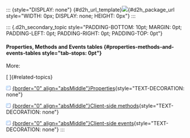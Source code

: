::: {style="DISPLAY: none"}
[](ms-xhelp:///?Id=d2h_url_template){#d2h_url_template}![](!package_url!){#d2h_package_url style="WIDTH: 0px; DISPLAY: none; HEIGHT: 0px"}
:::

::: {.d2h_secondary_topic style="PADDING-BOTTOM: 10pt; MARGIN: 0pt; PADDING-LEFT: 0pt; PADDING-RIGHT: 0pt; PADDING-TOP: 0pt"}
#### Properties, Methods and Events tables {#properties-methods-and-events-tables style="tab-stops: 0pt"}

More:

[ ]{#related-topics}

[![](button.gif){border="0" align="absMiddle"}Properties](ms-xhelp:///?Id=8b472618-e2cb-4876-8468-73cbb2f4c647){style="TEXT-DECORATION: none"}

[![](button.gif){border="0" align="absMiddle"}Client-side methods](ms-xhelp:///?Id=b5eb113a-b09d-415e-9889-97374c5f70ac){style="TEXT-DECORATION: none"}

[![](button.gif){border="0" align="absMiddle"}Client-side events](ms-xhelp:///?Id=d676db66-1316-4034-bb94-ca9f471b5290){style="TEXT-DECORATION: none"}
:::

